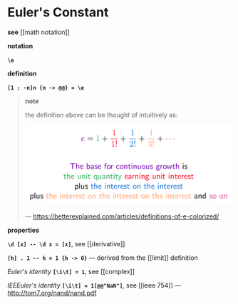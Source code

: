 # Euler's Constant

**see** [[math notation]]

**notation**

**`\e`**

**definition**

**`[1 : -n]n {n -> @@} = \e`**

> **note**
>
> the definition above can be thought of intuitively as:
>
> ![](20221017182600.png)
>
> &mdash; <https://betterexplained.com/articles/definitions-of-e-colorized/>

**properties**

**`\d [x] -- \d x = [x]`**, see [[derivative]]

**`[h] . 1 -- h = 1 {h -> 0}`** &mdash; derived from the [[limit]] definition

_Euler's identity_ **`[\i\t] = 1`**, see [[complex]]

_IEEEuler's identity_ **`[\i\t] = 1[@@"NaN"]`**, see [[ieee 754]] &mdash; <http://tom7.org/nand/nand.pdf>
